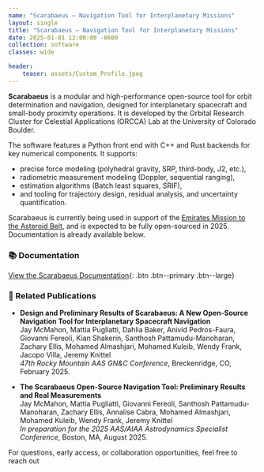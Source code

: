 ```yaml
---
name: "Scarabaeus – Navigation Tool for Interplanetary Missions"
layout: single
title: "Scarabaeus – Navigation Tool for Interplanetary Missions"
date: 2025-01-01 12:00:00 -0600
collection: software
classes: wide

header:
    teaser: assets/Custom_Profile.jpeg
---
```


**Scarabaeus** is a modular and high-performance open-source tool for orbit determination and navigation, designed for interplanetary spacecraft and small-body proximity operations. It is developed by the Orbital Research Cluster for Celestial Applications (ORCCA) Lab at the University of Colorado Boulder.

The software features a Python front end with C++ and Rust backends for key numerical components. It supports:

- precise force modeling (polyhedral gravity, SRP, third-body, J2, etc.),
- radiometric measurement modeling (Doppler, sequential ranging),
- estimation algorithms (Batch least squares, SRIF),
- and tooling for trajectory design, residual analysis, and uncertainty quantification.

Scarabaeus is currently being used in support of the [Emirates Mission to the Asteroid Belt](https://www.mbrsc.ae/emirates-mission-to-the-asteroid-belt), and is expected to be fully open-sourced in 2025. Documentation is already available below.

### 📚 Documentation

[View the Scarabaeus Documentation](https://ccar-orcca.github.io/scarabaeus-docs/){: .btn .btn--primary .btn--large}

### 📝 Related Publications

- **Design and Preliminary Results of Scarabaeus: A New Open-Source Navigation Tool for Interplanetary Spacecraft Navigation**  
  Jay McMahon, Mattia Pugliatti, Dahlia Baker, Anivid Pedros-Faura, Giovanni Fereoli, Kian Shakerin, Santhosh Pattamudu-Manoharan, Zachary Ellis, Mohamed Almashjari, Mohamed Kuleib, Wendy Frank, Jacopo Villa, Jeremy Knittel  
  *47th Rocky Mountain AAS GN&C Conference*, Breckenridge, CO, February 2025.

- **The Scarabaeus Open-Source Navigation Tool: Preliminary Results and Real Measurements**  
  Jay McMahon, Mattia Pugliatti, Giovanni Fereoli, Santhosh Pattamudu-Manoharan, Zachary Ellis, Annalise Cabra, Mohamed Almashjari, Mohamed Kuleib, Wendy Frank, Jeremy Knittel  
  *In preparation for the 2025 AAS/AIAA Astrodynamics Specialist Conference*, Boston, MA, August 2025.

For questions, early access, or collaboration opportunities, feel free to reach out
